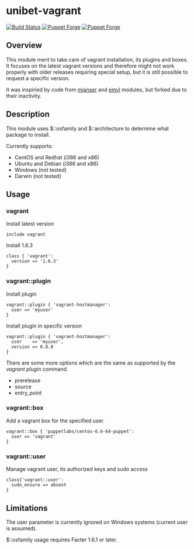 # unibet-vagrant

[![Build Status](https://secure.travis-ci.org/unibet/puppet-vagrant.png)](http://travis-ci.org/unibet/puppet-vagrant)
[![Puppet Forge](https://img.shields.io/puppetforge/v/unibet/vagrant.svg)](https://forge.puppetlabs.com/unibet/vagrant)
[![Puppet Forge](https://img.shields.io/puppetforge/f/unibet/vagrant.svg)](https://forge.puppetlabs.com/unibet/vagrant)

## Overview

This module ment to take care of vagrant installation, its plugins and boxes. It focuses on the latest vagrant versions
and therefore might not work properly with older releases requiring special setup, but it is still possible to
request a specific version.

It was inspiried by code from [mjanser](https://github.com/mjanser/puppet-vagrant) and [emyl](https://github.com/emyl/puppet-vagrant) modules, but forked due to their inactivity.

## Description

This module uses $::osfamily and $::architecture to determine what package to install.

Currently supports:
* CentOS and Redhat (i386 and x86)
* Ubuntu and Debian (i386 and x86)
* Windows (not tested)
* Darwin (not tested)

## Usage

### vagrant

Install latest version
```
include vagrant
```

Install 1.6.3
```
class { 'vagrant':
  version => '1.6.3'
}
```

### vagrant::plugin

Install plugin
```
vagrant::plugin { 'vagrant-hostmanager':
  user => 'myuser'
}
```

Install plugin in specific version
```
vagrant::plugin { 'vagrant-hostmanager':
  user    => 'myuser',
  version => 0.8.0
}
```

There are some more options which are the same as supported by the *vagrant plugin* command.
- prerelease
- source
- entry_point

### vagrant::box

Add a vagrant box for the specified user.
```
vagrant::box { 'puppetlabs/centos-6.6-64-puppet':
  user => 'vagrant'
}
```

### vagrant::user

Manage vagrant user, its authorized keys and sudo access
```
class{'vagrant::user':
  sudo_ensure => absent
}
```

## Limitations

The user parameter is currently ignored on Windows systems (current user is assumed).

$::osfamily usage requires Facter 1.6.1 or later.
